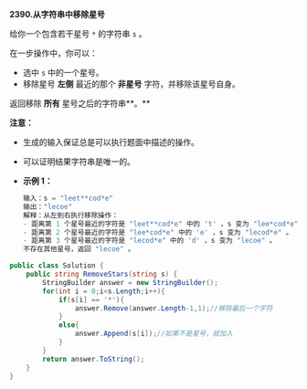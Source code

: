 **2390.从字符串中移除星号**

给你一个包含若干星号 `*` 的字符串 `s` 。

在一步操作中，你可以：

- 选中 `s` 中的一个星号。
- 移除星号 **左侧** 最近的那个 **非星号** 字符，并移除该星号自身。

返回移除 **所有** 星号之后的字符串**。**

**注意：**

- 生成的输入保证总是可以执行题面中描述的操作。

- 可以证明结果字符串是唯一的。

- **示例 1：**

  ```c#
  输入：s = "leet**cod*e"
  输出："lecoe"
  解释：从左到右执行移除操作：
  - 距离第 1 个星号最近的字符是 "leet**cod*e" 中的 't' ，s 变为 "lee*cod*e" 。
  - 距离第 2 个星号最近的字符是 "lee*cod*e" 中的 'e' ，s 变为 "lecod*e" 。
  - 距离第 3 个星号最近的字符是 "lecod*e" 中的 'd' ，s 变为 "lecoe" 。
  不存在其他星号，返回 "lecoe" 。
  ```

```c#
public class Solution {
    public string RemoveStars(string s) {
        StringBuilder answer = new StringBuilder();
        for(int i = 0;i<s.Length;i++){
            if(s[i] == '*'){
                answer.Remove(answer.Length-1,1);//移除最后一个字符
            }
            else{
                answer.Append(s[i]);//如果不是星号，就加入
            }
        }
        return answer.ToString();
    }
}
```

